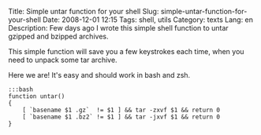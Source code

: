 Title: Simple untar function for your shell
Slug: simple-untar-function-for-your-shell
Date: 2008-12-01 12:15
Tags: shell, utils
Category: texts
Lang: en
Description: Few days ago I wrote this simple shell function to untar gzipped and bzipped archives.

This simple function will save you a few keystrokes each time, when you need to unpack some tar archive.

Here we are! It's easy and should work in bash and zsh.

    :::bash
    function untar()
    {
        [ `basename $1 .gz`  != $1 ] && tar -zxvf $1 && return 0
        [ `basename $1 .bz2` != $1 ] && tar -jxvf $1 && return 0
    }